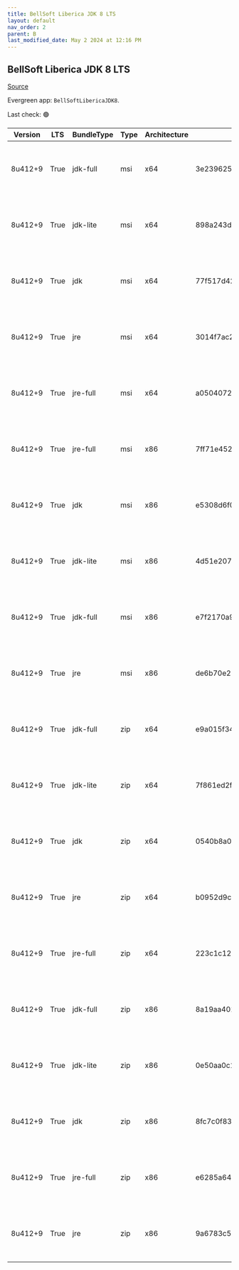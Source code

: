 ```yaml
---
title: BellSoft Liberica JDK 8 LTS
layout: default
nav_order: 2
parent: B
last_modified_date: May 2 2024 at 12:16 PM
---
```


## BellSoft Liberica JDK 8 LTS

[Source](https://bell-sw.com/libericajdk/)

Evergreen app: `BellSoftLibericaJDK8`. 

Last check: 🟢

| Version | LTS  | BundleType | Type | Architecture | Sha1                                     | Size      | URI                                                                                                                                                                                                                  |
| ------- | ---- | ---------- | ---- | ------------ | ---------------------------------------- | --------- | -------------------------------------------------------------------------------------------------------------------------------------------------------------------------------------------------------------------- |
| 8u412+9 | True | jdk-full   | msi  | x64          | 3e2396251d7d49b67853207b4d9e6a43a0f7ef93 | 144609280 | [https://github.com/bell-sw/Liberica/releases/download/8u412+9/bellsoft-jdk8u412+9-windows-amd64-full.msi](https://github.com/bell-sw/Liberica/releases/download/8u412+9/bellsoft-jdk8u412+9-windows-amd64-full.msi) |
| 8u412+9 | True | jdk-lite   | msi  | x64          | 898a243d700da2d3e72df84f03f2a0e98885c664 | 53186560  | [https://github.com/bell-sw/Liberica/releases/download/8u412+9/bellsoft-jdk8u412+9-windows-amd64-lite.msi](https://github.com/bell-sw/Liberica/releases/download/8u412+9/bellsoft-jdk8u412+9-windows-amd64-lite.msi) |
| 8u412+9 | True | jdk        | msi  | x64          | 77f517d4288081ff0b14ca35c383691e65d462d1 | 104124416 | [https://github.com/bell-sw/Liberica/releases/download/8u412+9/bellsoft-jdk8u412+9-windows-amd64.msi](https://github.com/bell-sw/Liberica/releases/download/8u412+9/bellsoft-jdk8u412+9-windows-amd64.msi)           |
| 8u412+9 | True | jre        | msi  | x64          | 3014f7ac23e1cf650be8849527758d48d569d8c2 | 40767488  | [https://github.com/bell-sw/Liberica/releases/download/8u412+9/bellsoft-jre8u412+9-windows-amd64.msi](https://github.com/bell-sw/Liberica/releases/download/8u412+9/bellsoft-jre8u412+9-windows-amd64.msi)           |
| 8u412+9 | True | jre-full   | msi  | x64          | a05040721d09f97f337e76bdfaa6dc5ace8626e5 | 79605760  | [https://github.com/bell-sw/Liberica/releases/download/8u412+9/bellsoft-jre8u412+9-windows-amd64-full.msi](https://github.com/bell-sw/Liberica/releases/download/8u412+9/bellsoft-jre8u412+9-windows-amd64-full.msi) |
| 8u412+9 | True | jre-full   | msi  | x86          | 7ff71e4527c9532b8b818a573f6e3d4bdc53c014 | 72806400  | [https://github.com/bell-sw/Liberica/releases/download/8u412+9/bellsoft-jre8u412+9-windows-i586-full.msi](https://github.com/bell-sw/Liberica/releases/download/8u412+9/bellsoft-jre8u412+9-windows-i586-full.msi)   |
| 8u412+9 | True | jdk        | msi  | x86          | e5308d6f08bac4ff8f2490479d792076f106e642 | 104968192 | [https://github.com/bell-sw/Liberica/releases/download/8u412+9/bellsoft-jdk8u412+9-windows-i586.msi](https://github.com/bell-sw/Liberica/releases/download/8u412+9/bellsoft-jdk8u412+9-windows-i586.msi)             |
| 8u412+9 | True | jdk-lite   | msi  | x86          | 4d51e207ab77110a15dcdda7736c7d68aa6126ae | 52273152  | [https://github.com/bell-sw/Liberica/releases/download/8u412+9/bellsoft-jdk8u412+9-windows-i586-lite.msi](https://github.com/bell-sw/Liberica/releases/download/8u412+9/bellsoft-jdk8u412+9-windows-i586-lite.msi)   |
| 8u412+9 | True | jdk-full   | msi  | x86          | e7f2170a9294b7e94f49c18015a2bd31f4b95fd3 | 140201984 | [https://github.com/bell-sw/Liberica/releases/download/8u412+9/bellsoft-jdk8u412+9-windows-i586-full.msi](https://github.com/bell-sw/Liberica/releases/download/8u412+9/bellsoft-jdk8u412+9-windows-i586-full.msi)   |
| 8u412+9 | True | jre        | msi  | x86          | de6b70e21e322094a561de51f35c2cf3fcda5cd6 | 39092224  | [https://github.com/bell-sw/Liberica/releases/download/8u412+9/bellsoft-jre8u412+9-windows-i586.msi](https://github.com/bell-sw/Liberica/releases/download/8u412+9/bellsoft-jre8u412+9-windows-i586.msi)             |
| 8u412+9 | True | jdk-full   | zip  | x64          | e9a015f34c07fdbb785e720fe6d536087f670384 | 149055210 | [https://github.com/bell-sw/Liberica/releases/download/8u412+9/bellsoft-jdk8u412+9-windows-amd64-full.zip](https://github.com/bell-sw/Liberica/releases/download/8u412+9/bellsoft-jdk8u412+9-windows-amd64-full.zip) |
| 8u412+9 | True | jdk-lite   | zip  | x64          | 7f861ed2f978fa6a343437678ac6e0de114da26b | 53640017  | [https://github.com/bell-sw/Liberica/releases/download/8u412+9/bellsoft-jdk8u412+9-windows-amd64-lite.zip](https://github.com/bell-sw/Liberica/releases/download/8u412+9/bellsoft-jdk8u412+9-windows-amd64-lite.zip) |
| 8u412+9 | True | jdk        | zip  | x64          | 0540b8a0fc02c9730ecf8df4d17a66aefaa30ee8 | 108409883 | [https://github.com/bell-sw/Liberica/releases/download/8u412+9/bellsoft-jdk8u412+9-windows-amd64.zip](https://github.com/bell-sw/Liberica/releases/download/8u412+9/bellsoft-jdk8u412+9-windows-amd64.zip)           |
| 8u412+9 | True | jre        | zip  | x64          | b0952d9caa7c8bed8d7513bfb7ff335a3ae1b7e0 | 39892526  | [https://github.com/bell-sw/Liberica/releases/download/8u412+9/bellsoft-jre8u412+9-windows-amd64.zip](https://github.com/bell-sw/Liberica/releases/download/8u412+9/bellsoft-jre8u412+9-windows-amd64.zip)           |
| 8u412+9 | True | jre-full   | zip  | x64          | 223c1c123c40b48458e1817f95f87acc0ad41ec7 | 78907903  | [https://github.com/bell-sw/Liberica/releases/download/8u412+9/bellsoft-jre8u412+9-windows-amd64-full.zip](https://github.com/bell-sw/Liberica/releases/download/8u412+9/bellsoft-jre8u412+9-windows-amd64-full.zip) |
| 8u412+9 | True | jdk-full   | zip  | x86          | 8a19aa401ab7b410a512d01adde9f963bec42481 | 144587763 | [https://github.com/bell-sw/Liberica/releases/download/8u412+9/bellsoft-jdk8u412+9-windows-i586-full.zip](https://github.com/bell-sw/Liberica/releases/download/8u412+9/bellsoft-jdk8u412+9-windows-i586-full.zip)   |
| 8u412+9 | True | jdk-lite   | zip  | x86          | 0e50aa0c1492bed54ded11c73ee6239d5b01f1e1 | 52670117  | [https://github.com/bell-sw/Liberica/releases/download/8u412+9/bellsoft-jdk8u412+9-windows-i586-lite.zip](https://github.com/bell-sw/Liberica/releases/download/8u412+9/bellsoft-jdk8u412+9-windows-i586-lite.zip)   |
| 8u412+9 | True | jdk        | zip  | x86          | 8fc7c0f83be1f82c4db547feb41bec1009154308 | 109183502 | [https://github.com/bell-sw/Liberica/releases/download/8u412+9/bellsoft-jdk8u412+9-windows-i586.zip](https://github.com/bell-sw/Liberica/releases/download/8u412+9/bellsoft-jdk8u412+9-windows-i586.zip)             |
| 8u412+9 | True | jre-full   | zip  | x86          | e6285a6453a73148d8331267b6a3aecb0c6bdd0f | 72101818  | [https://github.com/bell-sw/Liberica/releases/download/8u412+9/bellsoft-jre8u412+9-windows-i586-full.zip](https://github.com/bell-sw/Liberica/releases/download/8u412+9/bellsoft-jre8u412+9-windows-i586-full.zip)   |
| 8u412+9 | True | jre        | zip  | x86          | 9a6783c57b79fc0772718d4ed397aaaf82ad5474 | 38231477  | [https://github.com/bell-sw/Liberica/releases/download/8u412+9/bellsoft-jre8u412+9-windows-i586.zip](https://github.com/bell-sw/Liberica/releases/download/8u412+9/bellsoft-jre8u412+9-windows-i586.zip)             |
